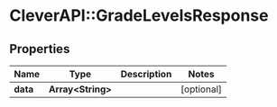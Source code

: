 # CleverAPI::GradeLevelsResponse

## Properties
Name | Type | Description | Notes
------------ | ------------- | ------------- | -------------
**data** | **Array&lt;String&gt;** |  | [optional] 



